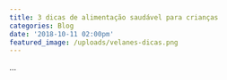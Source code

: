 ```yaml
---
title: 3 dicas de alimentação saudável para crianças
categories: Blog
date: '2018-10-11 02:00pm'
featured_image: /uploads/velanes-dicas.png
---
```

...
